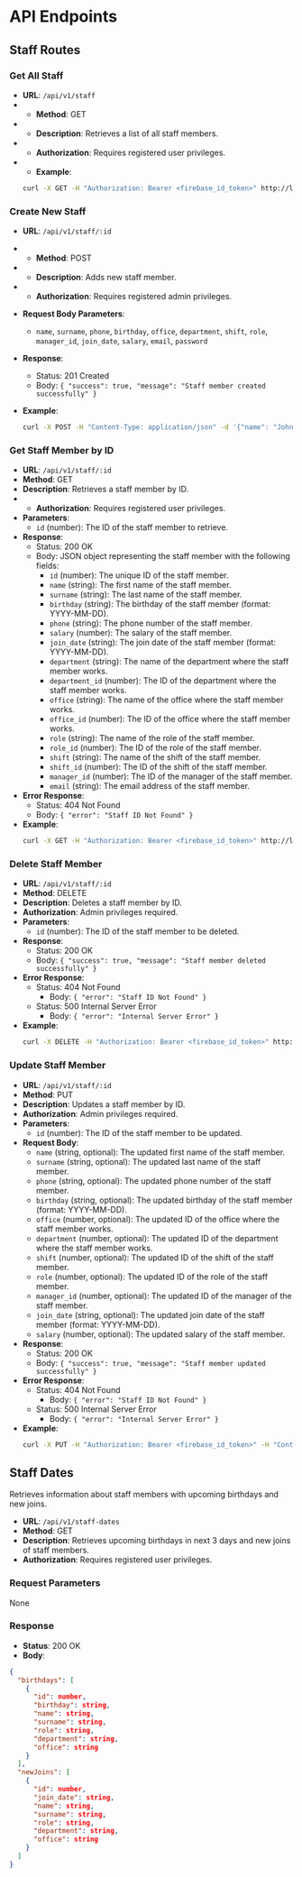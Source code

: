 # API Endpoints

## Staff Routes

### Get All Staff

- **URL**: `/api/v1/staff`
- - **Method**: GET
- - **Description**: Retrieves a list of all staff members.
- - **Authorization**: Requires registered user privileges.
- - **Example**:
  ```bash
  curl -X GET -H "Authorization: Bearer <firebase_id_token>" http://localhost:8080/api/v1/staff
  ```

### Create New Staff

- **URL**: `/api/v1/staff/:id`
- - **Method**: POST
- - **Description**: Adds new staff member.
- - **Authorization**: Requires registered admin privileges.
- **Request Body Parameters**:
  - `name`, `surname`, `phone`, `birthday`, `office`, `department`, `shift`, `role`, `manager_id`, `join_date`, `salary`, `email`, `password`
- **Response**:
  - Status: 201 Created
  - Body: `{ "success": true, "message": "Staff member created successfully" }`
- **Example**:

  ```bash
  curl -X POST -H "Content-Type: application/json" -d '{"name": "John", "surname": "Doe", "phone": "123456789", "birthday": "1990-01-01", "office": 1, "department": 1, "shift": 1, "role": 1, "manager_id": 1, "join_date": "2022-01-01", "salary": 50000, "email": "john.doe@example.com", "password": "password123"}' http://localhost:8080/api/v1/staff
  ```

### Get Staff Member by ID

- **URL**: `/api/v1/staff/:id`
- **Method**: GET
- **Description**: Retrieves a staff member by ID.
- - **Authorization**: Requires registered user privileges.
- **Parameters**:
  - `id` (number): The ID of the staff member to retrieve.
- **Response**:
  - Status: 200 OK
  - Body: JSON object representing the staff member with the following fields:
    - `id` (number): The unique ID of the staff member.
    - `name` (string): The first name of the staff member.
    - `surname` (string): The last name of the staff member.
    - `birthday` (string): The birthday of the staff member (format: YYYY-MM-DD).
    - `phone` (string): The phone number of the staff member.
    - `salary` (number): The salary of the staff member.
    - `join_date` (string): The join date of the staff member (format: YYYY-MM-DD).
    - `department` (string): The name of the department where the staff member works.
    - `department_id` (number): The ID of the department where the staff member works.
    - `office` (string): The name of the office where the staff member works.
    - `office_id` (number): The ID of the office where the staff member works.
    - `role` (string): The name of the role of the staff member.
    - `role_id` (number): The ID of the role of the staff member.
    - `shift` (string): The name of the shift of the staff member.
    - `shift_id` (number): The ID of the shift of the staff member.
    - `manager_id` (number): The ID of the manager of the staff member.
    - `email` (string): The email address of the staff member.
- **Error Response**:
  - Status: 404 Not Found
  - Body: `{ "error": "Staff ID Not Found" }`
- **Example**:
  ```bash
  curl -X GET -H "Authorization: Bearer <firebase_id_token>" http://localhost:8080/api/v1/staff/123
  ```

### Delete Staff Member

- **URL**: `/api/v1/staff/:id`
- **Method**: DELETE
- **Description**: Deletes a staff member by ID.
- **Authorization**: Admin privileges required.
- **Parameters**:
  - `id` (number): The ID of the staff member to be deleted.
- **Response**:
  - Status: 200 OK
  - Body: `{ "success": true, "message": "Staff member deleted successfully" }`
- **Error Response**:
  - Status: 404 Not Found
    - Body: `{ "error": "Staff ID Not Found" }`
  - Status: 500 Internal Server Error
    - Body: `{ "error": "Internal Server Error" }`
- **Example**:
  ```bash
  curl -X DELETE -H "Authorization: Bearer <firebase_id_token>" http://localhost:8080/api/v1/staff/123
  ```

### Update Staff Member

- **URL**: `/api/v1/staff/:id`
- **Method**: PUT
- **Description**: Updates a staff member by ID.
- **Authorization**: Admin privileges required.
- **Parameters**:
  - `id` (number): The ID of the staff member to be updated.
- **Request Body**:
  - `name` (string, optional): The updated first name of the staff member.
  - `surname` (string, optional): The updated last name of the staff member.
  - `phone` (string, optional): The updated phone number of the staff member.
  - `birthday` (string, optional): The updated birthday of the staff member (format: YYYY-MM-DD).
  - `office` (number, optional): The updated ID of the office where the staff member works.
  - `department` (number, optional): The updated ID of the department where the staff member works.
  - `shift` (number, optional): The updated ID of the shift of the staff member.
  - `role` (number, optional): The updated ID of the role of the staff member.
  - `manager_id` (number, optional): The updated ID of the manager of the staff member.
  - `join_date` (string, optional): The updated join date of the staff member (format: YYYY-MM-DD).
  - `salary` (number, optional): The updated salary of the staff member.
- **Response**:
  - Status: 200 OK
  - Body: `{ "success": true, "message": "Staff member updated successfully" }`
- **Error Response**:
  - Status: 404 Not Found
    - Body: `{ "error": "Staff ID Not Found" }`
  - Status: 500 Internal Server Error
    - Body: `{ "error": "Internal Server Error" }`
- **Example**:
  ```bash
  curl -X PUT -H "Authorization: Bearer <firebase_id_token>" -H "Content-Type: application/json" -d '{"name": "Updated Name", "salary": 60000}' http://localhost:8080/api/v1/staff/123
  ```

## Staff Dates

Retrieves information about staff members with upcoming birthdays and new joins.

- **URL**: `/api/v1/staff-dates`
- **Method**: GET
- **Description**: Retrieves upcoming birthdays in next 3 days and new joins of staff members.
- **Authorization**: Requires registered user privileges.

### Request Parameters

None

### Response

- **Status**: 200 OK
- **Body**:

```json
{
  "birthdays": [
    {
      "id": number,
      "birthday": string,
      "name": string,
      "surname": string,
      "role": string,
      "department": string,
      "office": string
    }
  ],
  "newJoins": [
    {
      "id": number,
      "join_date": string,
      "name": string,
      "surname": string,
      "role": string,
      "department": string,
      "office": string
    }
  ]
}
```
